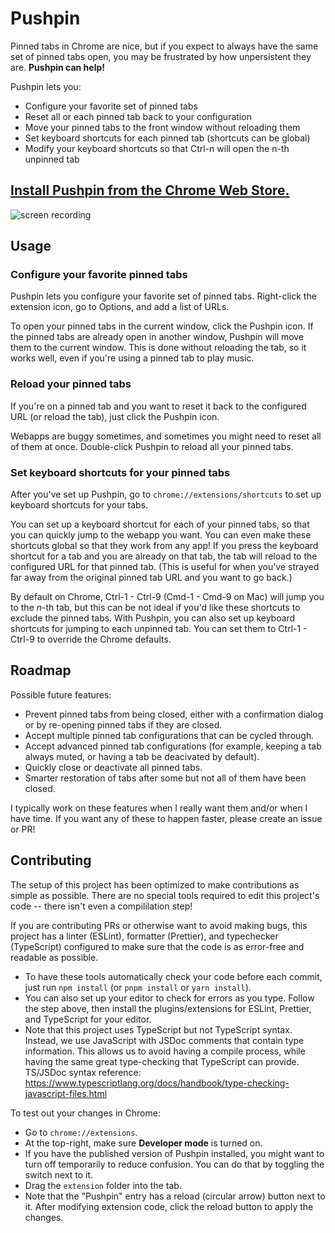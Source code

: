 # Pushpin

Pinned tabs in Chrome are nice, but if you expect to always have the same set of
pinned tabs open, you may be frustrated by how unpersistent they are. **Pushpin
can help!**

Pushpin lets you:

- Configure your favorite set of pinned tabs
- Reset all or each pinned tab back to your configuration
- Move your pinned tabs to the front window without reloading them
- Set keyboard shortcuts for each pinned tab (shortcuts can be global)
- Modify your keyboard shortcuts so that Ctrl-n will open the n-th unpinned tab

## [Install Pushpin from the Chrome Web Store.](https://chrome.google.com/webstore/detail/oeccdogiekfcglkneepeaodoendiikic)

![screen recording](resources/screencast-0-800@15.gif)

## Usage

### Configure your favorite pinned tabs

Pushpin lets you configure your favorite set of pinned tabs. Right-click the
extension icon, go to Options, and add a list of URLs.

To open your pinned tabs in the current window, click the Pushpin icon. If the
pinned tabs are already open in another window, Pushpin will move them to the
current window. This is done without reloading the tab, so it works well, even
if you're using a pinned tab to play music.

### Reload your pinned tabs

If you're on a pinned tab and you want to reset it back to the configured URL
(or reload the tab), just click the Pushpin icon.

Webapps are buggy sometimes, and sometimes you might need to reset all of them
at once. Double-click Pushpin to reload all your pinned tabs.

### Set keyboard shortcuts for your pinned tabs

After you've set up Pushpin, go to `chrome://extensions/shortcuts` to set up
keyboard shortcuts for your tabs.

You can set up a keyboard shortcut for each of your pinned tabs, so that you can
quickly jump to the webapp you want. You can even make these shortcuts global so
that they work from any app! If you press the keyboard shortcut for a tab and
you are already on that tab, the tab will reload to the configured URL for that
pinned tab. (This is useful for when you've strayed far away from the original
pinned tab URL and you want to go back.)

By default on Chrome, Ctrl-1 - Ctrl-9 (Cmd-1 - Cmd-9 on Mac) will jump you to
the _n_-th tab, but this can be not ideal if you'd like these shortcuts to
exclude the pinned tabs. With Pushpin, you can also set up keyboard shortcuts
for jumping to each unpinned tab. You can set them to Ctrl-1 - Ctrl-9 to
override the Chrome defaults.

## Roadmap

Possible future features:

- Prevent pinned tabs from being closed, either with a confirmation dialog or by
  re-opening pinned tabs if they are closed.
- Accept multiple pinned tab configurations that can be cycled through.
- Accept advanced pinned tab configurations (for example, keeping a tab always
  muted, or having a tab be deacivated by default).
- Quickly close or deactivate all pinned tabs.
- Smarter restoration of tabs after some but not all of them have been closed.

I typically work on these features when I really want them and/or when I have
time. If you want any of these to happen faster, please create an issue or PR!

## Contributing

The setup of this project has been optimized to make contributions as simple as
possible. There are no special tools required to edit this project's code --
there isn't even a compililation step!

If you are contributing PRs or otherwise want to avoid making bugs, this project
has a linter (ESLint), formatter (Prettier), and typechecker (TypeScript)
configured to make sure that the code is as error-free and readable as possible.

- To have these tools automatically check your code before each commit, just run
  `npm install` (or `pnpm install` or `yarn install`).
- You can also set up your editor to check for errors as you type. Follow the
  step above, then install the plugins/extensions for ESLint, Prettier, and
  TypeScript for your editor.
- Note that this project uses TypeScript but not TypeScript syntax. Instead, we
  use JavaScript with JSDoc comments that contain type information. This allows
  us to avoid having a compile process, while having the same great
  type-checking that TypeScript can provide. TS/JSDoc syntax reference:
  https://www.typescriptlang.org/docs/handbook/type-checking-javascript-files.html

To test out your changes in Chrome:

- Go to `chrome://extensions`.
- At the top-right, make sure **Developer mode** is turned on.
- If you have the published version of Pushpin installed, you might want to turn
  off temporarily to reduce confusion. You can do that by toggling the switch
  next to it.
- Drag the `extension` folder into the tab.
- Note that the "Pushpin" entry has a reload (circular arrow) button next to it.
  After modifying extension code, click the reload button to apply the changes.
